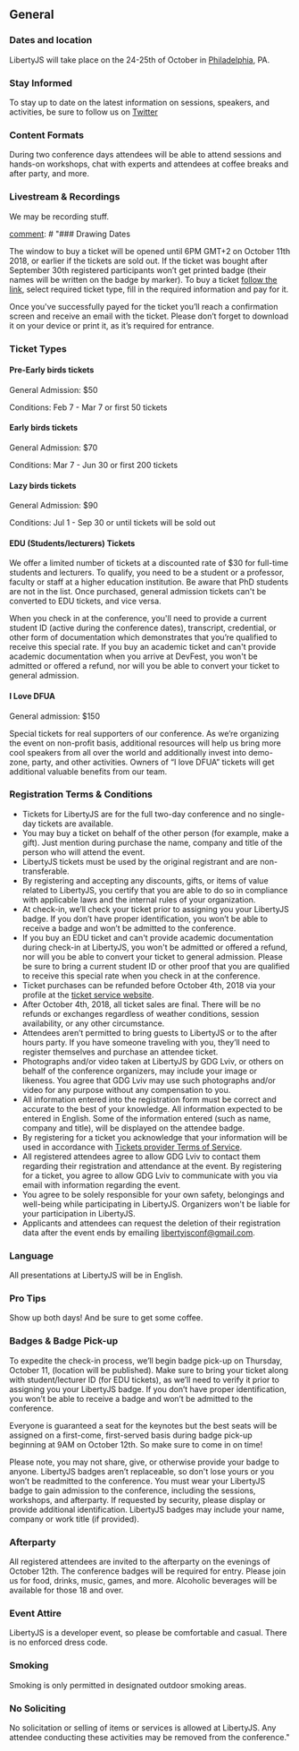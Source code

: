 ## General

### Dates and location

LibertyJS will take place on the 24-25th of October in [Philadelphia,]( https://goo.gl/maps/qJNXtv3jUaw) PA.

### Stay Informed

To stay up to date on the latest information on sessions, speakers, and activities, be sure to follow us on [Twitter](https://twitter.com/liberty_js/)

### Content Formats

During two conference days attendees will be able to attend sessions and hands-on workshops, chat with experts and attendees at coffee breaks and after party, and more.

### Livestream & Recordings

We may be recording stuff.

[comment]: # (## Registration)

[comment]: # "### Drawing Dates

The window to buy a ticket will be opened until 6PM GMT+2 on October 11th 2018, or earlier if the tickets are sold out. If the ticket was bought after September 30th registered participants won’t get printed badge (their names will be written on the badge by marker). To buy a ticket [follow the link]( https://2event.com/events/1027108), select required ticket type, fill in the required information and pay for it.

Once you've successfully payed for the ticket you’ll reach a confirmation screen and receive an email with the ticket. Please don’t forget to download it on your device or print it, as it’s required for entrance. 

  

### Ticket Types

#### **Pre-Early birds tickets**

General Admission: $50

Conditions: Feb 7 - Mar 7 or first 50 tickets

#### **Early birds tickets**

General Admission: $70

Conditions: Mar 7 - Jun 30 or first 200 tickets

#### **Lazy birds tickets**

General Admission: $90

Conditions: Jul 1 - Sep 30 or until tickets will be sold out

#### **EDU (Students/lecturers) Tickets**

We offer a limited number of tickets at a discounted rate of $30 for full-time students and lecturers. To qualify, you need to be a student or a professor, faculty or staff at a higher education institution. Be aware that PhD students are not in the list. Once purchased, general admission tickets can't be converted to EDU tickets, and vice versa.

When you check in at the conference, you'll need to provide a current student ID (active during the conference dates), transcript, credential, or other form of documentation which demonstrates that you’re qualified to receive this special rate. If you buy an academic ticket and can't provide academic documentation when you arrive at DevFest, you won't be admitted or offered a refund, nor will you be able to convert your ticket to general admission.

#### **I Love DFUA**

General admission: $150

Special tickets for real supporters of our conference. As we’re organizing the event on non-profit basis, additional resources will help us bring more cool speakers from all over the world and additionally invest into demo-zone, party, and other activities. Owners of “I love DFUA” tickets will get additional valuable benefits from our team.

  

### Registration Terms & Conditions

- Tickets for LibertyJS are for the full two-day conference and no single-day tickets are available. 
- You may buy a ticket on behalf of the other person (for example, make a gift). Just mention during purchase the name, company and title of the person who will attend the event. 
- LibertyJS tickets must be used by the original registrant and are non-transferable. 
- By registering and accepting any discounts, gifts, or items of value related to LibertyJS, you certify that you are able to do so in compliance with applicable laws and the internal rules of your organization. 
- At check-in, we’ll check your ticket prior to assigning you your LibertyJS badge. If you don’t have proper identification, you won’t be able to receive a badge and won’t be admitted to the conference. 
- If you buy an EDU ticket and can't provide academic documentation during check-in at LibertyJS, you won't be admitted or offered a refund, nor will you be able to convert your ticket to general admission. Please be sure to bring a current student ID or other proof that you are qualified to receive this special rate when you check in at the conference. 
- Ticket purchases can be refunded before October 4th, 2018 via your profile at the [ticket service website]( https://2event.com/events/1027108). 
- After October 4th, 2018, all ticket sales are final. There will be no refunds or exchanges regardless of weather conditions, session availability, or any other circumstance. 
- Attendees aren’t permitted to bring guests to LibertyJS or to the after hours party. If you have someone traveling with you, they’ll need to register themselves and purchase an attendee ticket. 
- Photographs and/or video taken at LibertyJS by GDG Lviv, or others on behalf of the conference organizers, may include your image or likeness. You agree that GDG Lviv may use such photographs and/or video for any purpose without any compensation to you. 
- All information entered into the registration form must be correct and accurate to the best of your knowledge. All information expected to be entered in English. Some of the information entered (such as name, company and title), will be displayed on the attendee badge. 
- By registering for a ticket you acknowledge that your information will be used in accordance with [Tickets provider Terms of Service](https://2event.com/en/agreement). 
- All registered attendees agree to allow GDG Lviv to contact them regarding their registration and attendance at the event. By registering for a ticket, you agree to allow GDG Lviv to communicate with you via email with information regarding the event. 
- You agree to be solely responsible for your own safety, belongings and well-being while participating in LibertyJS. Organizers won't be liable for your participation in LibertyJS. 
- Applicants and attendees can request the deletion of their registration data after the event ends by emailing [libertyjsconf@gmail.com](mailto:libertyjsconf@gmail.com). 

[comment]: # (## Attendance Details)

### Language

All presentations at LibertyJS will be in English.

### Pro Tips

Show up both days! And be sure to get some coffee.
  

### Badges & Badge Pick-up

To expedite the check-in process, we’ll begin badge pick-up on Thursday, October 11, (location will be published). Make sure to bring your ticket along with student/lecturer ID (for EDU tickets), as we’ll need to verify it prior to assigning you your LibertyJS badge. If you don’t have proper identification, you won’t be able to receive a badge and won’t be admitted to the conference.

Everyone is guaranteed a seat for the keynotes but the best seats will be assigned on a first-come, first-served basis during badge pick-up beginning at 9AM on October 12th. So make sure to come in on time!

Please note, you may not share, give, or otherwise provide your badge to anyone. LibertyJS badges aren’t replaceable, so don't lose yours or you won’t be readmitted to the conference. You must wear your LibertyJS badge to gain admission to the conference, including the sessions, workshops, and afterparty. If requested by security, please display or provide additional identification. LibertyJS badges may include your name, company or work title (if provided).

  

### Afterparty

All registered attendees are invited to the afterparty on the evenings of October 12th. The conference badges will be required for entry. Please join us for food, drinks, music, games, and more. Alcoholic beverages will be available for those 18 and over.

  

### Event Attire

LibertyJS is a developer event, so please be comfortable and casual. There is no enforced dress code.


### Smoking

Smoking is only permitted in designated outdoor smoking areas.

### No Soliciting

No solicitation or selling of items or services is allowed at LibertyJS. Any attendee conducting these activities may be removed from the conference."

